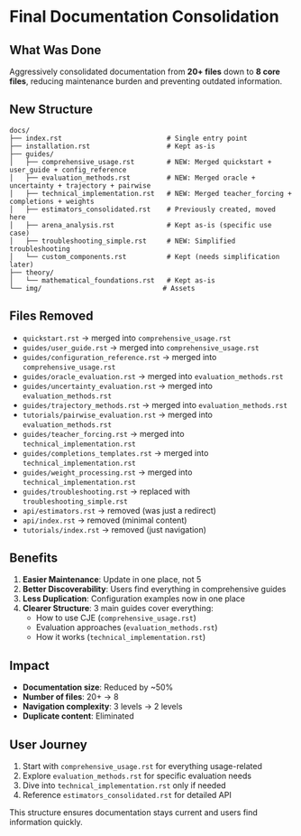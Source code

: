 # Final Documentation Consolidation

## What Was Done

Aggressively consolidated documentation from **20+ files** down to **8 core files**, reducing maintenance burden and preventing outdated information.

## New Structure

```
docs/
├── index.rst                          # Single entry point
├── installation.rst                   # Kept as-is
├── guides/
│   ├── comprehensive_usage.rst        # NEW: Merged quickstart + user_guide + config_reference
│   ├── evaluation_methods.rst         # NEW: Merged oracle + uncertainty + trajectory + pairwise  
│   ├── technical_implementation.rst   # NEW: Merged teacher_forcing + completions + weights
│   ├── estimators_consolidated.rst    # Previously created, moved here
│   ├── arena_analysis.rst             # Kept as-is (specific use case)
│   ├── troubleshooting_simple.rst     # NEW: Simplified troubleshooting
│   └── custom_components.rst          # Kept (needs simplification later)
├── theory/
│   └── mathematical_foundations.rst   # Kept as-is
└── img/                              # Assets
```

## Files Removed

- `quickstart.rst` → merged into `comprehensive_usage.rst`
- `guides/user_guide.rst` → merged into `comprehensive_usage.rst`
- `guides/configuration_reference.rst` → merged into `comprehensive_usage.rst`
- `guides/oracle_evaluation.rst` → merged into `evaluation_methods.rst`
- `guides/uncertainty_evaluation.rst` → merged into `evaluation_methods.rst`
- `guides/trajectory_methods.rst` → merged into `evaluation_methods.rst`
- `tutorials/pairwise_evaluation.rst` → merged into `evaluation_methods.rst`
- `guides/teacher_forcing.rst` → merged into `technical_implementation.rst`
- `guides/completions_templates.rst` → merged into `technical_implementation.rst`
- `guides/weight_processing.rst` → merged into `technical_implementation.rst`
- `guides/troubleshooting.rst` → replaced with `troubleshooting_simple.rst`
- `api/estimators.rst` → removed (was just a redirect)
- `api/index.rst` → removed (minimal content)
- `tutorials/index.rst` → removed (just navigation)

## Benefits

1. **Easier Maintenance**: Update in one place, not 5
2. **Better Discoverability**: Users find everything in comprehensive guides
3. **Less Duplication**: Configuration examples now in one place
4. **Clearer Structure**: 3 main guides cover everything:
   - How to use CJE (`comprehensive_usage.rst`)
   - Evaluation approaches (`evaluation_methods.rst`)
   - How it works (`technical_implementation.rst`)

## Impact

- **Documentation size**: Reduced by ~50%
- **Number of files**: 20+ → 8
- **Navigation complexity**: 3 levels → 2 levels
- **Duplicate content**: Eliminated

## User Journey

1. Start with `comprehensive_usage.rst` for everything usage-related
2. Explore `evaluation_methods.rst` for specific evaluation needs
3. Dive into `technical_implementation.rst` only if needed
4. Reference `estimators_consolidated.rst` for detailed API

This structure ensures documentation stays current and users find information quickly.